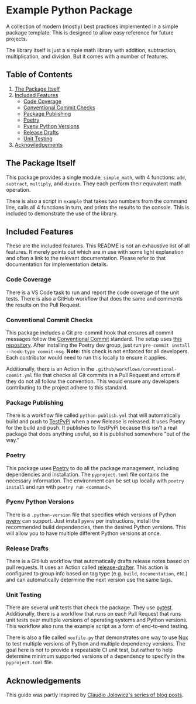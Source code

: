 # Example Python Package #

A collection of modern (mostly) best practices implemented in a simple package template. This is designed to allow easy
reference for future projects.

The library itself is just a simple math library with addition, subtraction, multiplication, and division. But it comes
with a number of features.

## Table of Contents ##

1. [The Package Itself](#the-package-itself)
2. [Included Features](#included-features)
    - [Code Coverage](#code-coverage)
    - [Conventional Commit Checks](#conventional-commit-checks)
    - [Package Publishing](#package-publishing)
    - [Poetry](#poetry)
    - [Pyenv Python Versions](#pyenv-python-versions)
    - [Release Drafts](#release-drafts)
    - [Unit Testing](#unit-testing)
3. [Acknowledgements](#acknowledgements)

## The Package Itself ##

This package provides a single module, `simple_math`, with 4 functions: `add`, `subtract`, `multiply`, and `divide`.
They each perform their equivalent math operation.

There is also a script in `example` that takes two numbers from the command line, calls all 4 functions in turn, and
prints the results to the console. This is included to demonstrate the use of the library.

## Included Features ##

These are the included features. This README is not an exhaustive list of all features. It merely points out which are
in use with some light explanation and often a link to the relevant documentation. Please refer to that documentation
for implementation details.

### Code Coverage ###

There is a VS Code task to run and report the code coverage of the unit tests. There is also a GitHub workflow that
does the same and comments the results on the Pull Request.

### Conventional Commit Checks ###

This package includes a Git pre-commit hook that ensures all commit messages follow the
[Conventional Commit](https://www.conventionalcommits.org/en/v1.0.0/) standard. The setup uses
[this repository](https://github.com/compilerla/conventional-pre-commit). After installing the Poetry dev group, just
run `pre-commit install --hook-type commit-msg`. **Note:** this check is not enforced for all developers. Each
contributor would need to run this locally to ensure it applies.

Additionally, there is an Action in the `.github/workflows/conventional-commit.yml` file that checks all Git commits in
a Pull Request and errors if they do not all follow the convention. This would ensure any developers contributing to the
project adhere to this standard.

### Package Publishing ###

There is a workflow file called `python-publish.yml` that will automatically build and push to
[TestPyPi](https://test.pypi.org/) when a new Release is released. It uses Poetry for the build and push. It publishes
to TestPyPi because this isn't a real package that does anything useful, so it is published somewhere "out of the way."

### Poetry ###

This package uses [Poetry](https://python-poetry.org/) to do all the package management, including dependencies and
installation. The `pyproject.toml` file contains the necessary information. The environment can be set up locally with
`poetry install` and run with `poetry run <command>`.

### Pyenv Python Versions ###

There is a `.python-version` file that specifies which versions of Python [pyenv](https://github.com/pyenv/pyenv) can
support. Just install `pyenv` per instructions, install the recommended build dependencies, then the desired Python
versions. This will allow you to have multiple different Python versions at once.

### Release Drafts ###

There is a GitHub workflow that automatically drafts release notes based on pull requests. It uses an Action called
[release-drafter](https://github.com/release-drafter/release-drafter). This action is configured to group info based on
tag type (e.g. `build`, `documentation`, etc.) and can automatically determine the next version use the same tags.

### Unit Testing ###

There are several unit tests that check the package. They use [pytest](https://docs.pytest.org/en/8.2.x/index.html).
Additionally, there is a workflow that runs on each Pull Request that runs unit tests over multiple versions of
operating systems and Python versions. This workflow also runs the example script as a form of end-to-end testing.

There is also a file called `noxfile.py` that demonstrates one way to use
[Nox](https://nox.thea.codes/en/stable/index.html) to test multiple versions of Python and multiple dependency versions.
The goal here is not to provide a repeatable CI unit test, but rather to help determine minimum supported versions of a
dependency to specify in the `pyproject.toml` file.

## Acknowledgements ##

This guide was partly inspired by
[Claudio Jolowicz's series of blog posts](https://cjolowicz.github.io/posts/hypermodern-python-01-setup/).
